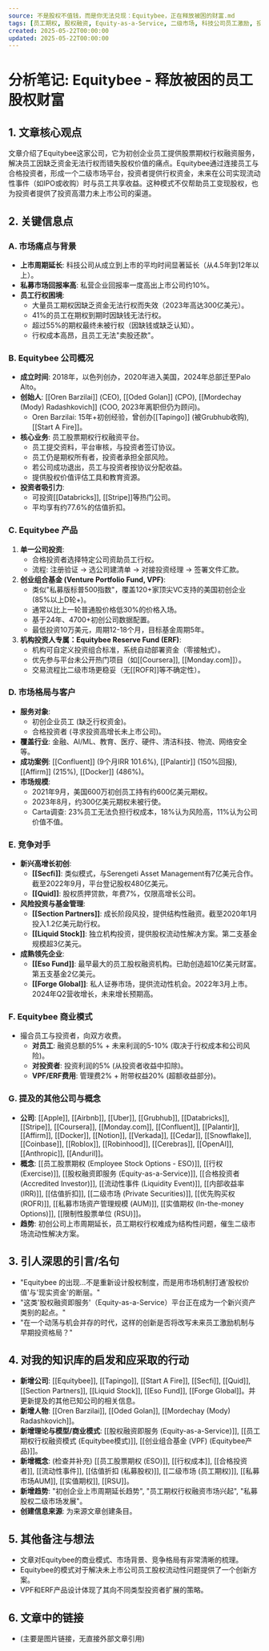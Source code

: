 ```yaml
---
source: 不是股权不值钱，而是你无法兑现：Equitybee，正在释放被困的财富.md
tags: [员工期权, 股权融资, Equity-as-a-Service, 二级市场, 科技公司员工激励, 投资机会, Equitybee]
created: 2025-05-22T00:00:00
updated: 2025-05-22T00:00:00
---
```


# 分析笔记: Equitybee - 释放被困的员工股权财富

## 1. 文章核心观点

文章介绍了Equitybee这家公司，它为初创企业员工提供股票期权行权融资服务，解决员工因缺乏资金无法行权而错失股权价值的痛点。Equitybee通过连接员工与合格投资者，形成一个二级市场平台，投资者提供行权资金，未来在公司实现流动性事件（如IPO或收购）时与员工共享收益。这种模式不仅帮助员工变现股权，也为投资者提供了投资高潜力未上市公司的渠道。

## 2. 关键信息点

### A. 市场痛点与背景
-   **上市周期延长**: 科技公司从成立到上市的平均时间显著延长（从4.5年到12年以上）。
-   **私募市场回报率高**: 私营企业回报率一度高出上市公司约10%。
-   **员工行权困境**:
    -   大量员工期权因缺乏资金无法行权而失效（2023年高达300亿美元）。
    -   41%的员工在期权到期时因缺钱无法行权。
    -   超过55%的期权最终未被行权（因缺钱或缺乏认知）。
    -   行权成本高昂，且员工无法"卖股还款"。

### B. Equitybee 公司概况
-   **成立时间**: 2018年，以色列创办，2020年进入美国，2024年总部迁至Palo Alto。
-   **创始人**: [[Oren Barzilai]] (CEO), [[Oded Golan]] (CPO), [[Mordechay (Mody) Radashkovich]] (COO, 2023年离职但仍为顾问)。
    -   Oren Barzilai: 15年+初创经验，曾创办[[Tapingo]] (被Grubhub收购), [[Start A Fire]]。
-   **核心业务**: 员工股票期权行权融资平台。
    -   员工提交资料，平台审核，与投资者签订协议。
    -   员工仍是期权所有者，投资者承担全部风险。
    -   若公司成功退出，员工与投资者按协议分配收益。
    -   提供股权价值评估工具和教育资源。
-   **投资者吸引力**:
    -   可投资[[Databricks]], [[Stripe]]等热门公司。
    -   平均享有约77.6%的估值折扣。

### C. Equitybee 产品
1.  **单一公司投资**:
    -   合格投资者选择特定公司资助员工行权。
    -   流程: 注册验证 -> 选公司建清单 -> 对接投资经理 -> 签署文件汇款。
2.  **创业组合基金 (Venture Portfolio Fund, VPF)**:
    -   类似"私募版标普500指数"，覆盖120+家顶尖VC支持的美国初创企业 (85%以上D轮+)。
    -   通常以比上一轮普通股价格低30%的价格入场。
    -   基于24年、4700+初创公司数据配置。
    -   最低投资10万美元，周期12-18个月，目标基金周期5年。
3.  **机构投资人专属：Equitybee Reserve Fund (ERF)**:
    -   机构可自定义投资组合标准，系统自动部署资金（零接触式）。
    -   优先参与平台未公开热门项目（如[[Coursera]], [[Monday.com]]）。
    -   交易流程比二级市场更稳妥（无[[ROFR]]等不确定性）。

### D. 市场格局与客户
-   **服务对象**:
    -   初创企业员工 (缺乏行权资金)。
    -   合格投资者 (寻求投资高增长未上市公司)。
-   **覆盖行业**: 金融、AI/ML、教育、医疗、硬件、清洁科技、物流、网络安全等。
-   **成功案例**: [[Confluent]] (9个月IRR 101.6%), [[Palantir]] (150%回报), [[Affirm]] (215%), [[Docker]] (486%)。
-   **市场规模**:
    -   2021年9月，美国600万初创员工持有约600亿美元期权。
    -   2023年8月，约300亿美元期权未被行使。
    -   Carta调查: 23%员工无法负担行权成本，18%认为风险高，11%认为公司价值不值。

### E. 竞争对手
-   **新兴高增长初创**:
    -   **[[Secfi]]**: 类似模式，与Serengeti Asset Management有7亿美元合作。截至2022年9月，平台登记股权480亿美元。
    -   **[[Quid]]**: 股权质押贷款，年费7%，仅限高增长公司。
-   **风险投资与基金管理**:
    -   **[[Section Partners]]**: 成长阶段风投，提供结构性融资。截至2020年1月投入1.2亿美元助行权。
    -   **[[Liquid Stock]]**: 独立机构投资，提供股权流动性解决方案。第二支基金规模超3亿美元。
-   **成熟领先企业**:
    -   **[[Eso Fund]]**: 最早最大的员工股权融资机构。已助创造超10亿美元财富。第五支基金2亿美元。
    -   **[[Forge Global]]**: 私人证券市场，提供流动性机会。2022年3月上市。2024年Q2营收增长，未来增长预期高。

### F. Equitybee 商业模式
-   撮合员工与投资者，向双方收费。
    -   **对员工**: 融资总额的5% + 未来利润的5-10% (取决于行权成本和公司风险)。
    -   **对投资者**: 投资利润的5% (从投资者收益中扣除)。
    -   **VPF/ERF费用**: 管理费2% + 附带权益20% (超额收益部分)。

### G. 提及的其他公司与概念
-   **公司**: [[Apple]], [[Airbnb]], [[Uber]], [[Grubhub]], [[Databricks]], [[Stripe]], [[Coursera]], [[Monday.com]], [[Confluent]], [[Palantir]], [[Affirm]], [[Docker]], [[Notion]], [[Verkada]], [[Cedar]], [[Snowflake]], [[Coinbase]], [[Roblox]], [[Robinhood]], [[Cerebras]], [[OpenAI]], [[Anthropic]], [[Anduril]]。
-   **概念**: [[员工股票期权 (Employee Stock Options - ESO)]], [[行权 (Exercise)]], [[股权融资即服务 (Equity-as-a-Service)]], [[合格投资者 (Accredited Investor)]], [[流动性事件 (Liquidity Event)]], [[内部收益率 (IRR)]], [[估值折扣]], [[二级市场 (Private Securities)]], [[优先购买权 (ROFR)]], [[私募市场资产管理规模 (AUM)]], [[实值期权 (In-the-money Options)]], [[限制性股票单位 (RSU)]]。
-   **趋势**: 初创公司上市周期延长，员工期权行权难成为结构性问题，催生二级市场流动性解决方案。

## 3. 引人深思的引言/名句
-   "Equitybee 的出现...不是重新设计股权制度，而是用市场机制打通'股权价值'与'现实资金'的断层。"
-   "这类'股权融资即服务'（Equity-as-a-Service）平台正在成为一个新兴资产类别的起点。"
-   "在一个动荡与机会并存的时代，这样的创新是否将改写未来员工激励机制与早期投资格局？"

## 4. 对我的知识库的启发和应采取的行动
-   **新增公司**: [[Equitybee]], [[Tapingo]], [[Start A Fire]], [[Secfi]], [[Quid]], [[Section Partners]], [[Liquid Stock]], [[Eso Fund]], [[Forge Global]]。并更新提及的其他已知公司的相关信息。
-   **新增人物**: [[Oren Barzilai]], [[Oded Golan]], [[Mordechay (Mody) Radashkovich]]。
-   **新增理论与模型/商业模式**: [[股权融资即服务 (Equity-as-a-Service)]], [[员工期权行权融资模式 (Equitybee模式)]], [[创业组合基金 (VPF) (Equitybee产品)]]。
-   **新增概念**: (检查并补充) [[员工股票期权 (ESO)]], [[行权成本]], [[合格投资者]], [[流动性事件]], [[估值折扣 (私募股权)]], [[二级市场 (员工期权)]], [[私募市场AUM]], [[实值期权]], [[RSU]]。
-   **新增趋势**: "初创企业上市周期延长趋势", "员工期权行权融资市场兴起", "私募股权二级市场发展"。
-   **创建信息来源**: 为来源文章创建条目。

## 5. 其他备注与想法
-   文章对Equitybee的商业模式、市场背景、竞争格局有非常清晰的梳理。
-   Equitybee的模式对于解决未上市公司员工股权流动性问题提供了一个创新方案。
-   VPF和ERF产品设计体现了其向不同类型投资者扩展的策略。

## 6. 文章中的链接
- (主要是图片链接，无直接外部文章引用) 